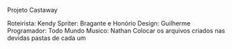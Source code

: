 Projeto Castaway

  Roteirista: Kendy
  Spriter: Bragante e Honório
  Design: Guilherme
  Programador: Todo Mundo
  Musico: Nathan
Colocar os arquivos criados nas devidas pastas de cada um
